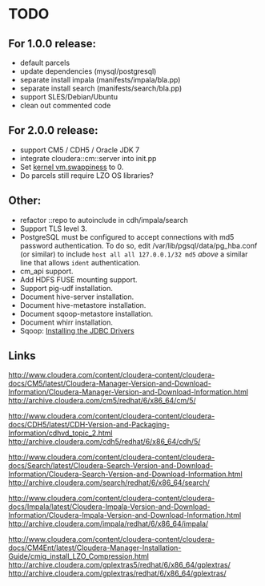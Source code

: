 # TODO
## For 1.0.0 release:

* default parcels
* update dependencies (mysql/postgresql)
* separate install impala (manifests/impala/bla.pp)
* separate install search (manifests/search/bla.pp)
* support SLES/Debian/Ubuntu
* clean out commented code

## For 2.0.0 release:

* support CM5 / CDH5 / Oracle JDK 7
* integrate cloudera::cm::server into init.pp
* Set [kernel vm.swappiness](http://www.cloudera.com/content/cloudera-content/cloudera-docs/CDH5/latest/CDH5-Installation-Guide/cdh5ig_topic_11_6.html) to 0.
* Do parcels still require LZO OS libraries?

## Other:

* refactor ::repo to autoinclude in cdh/impala/search
* Support TLS level 3.
* PostgreSQL must be configured to accept connections with md5 password authentication.  To do so, edit /var/lib/pgsql/data/pg_hba.conf (or similar) to include `host all all 127.0.0.1/32 md5` *above* a similar line that allows `ident` authentication.
* cm_api support.
* Add HDFS FUSE mounting support.
* Support pig-udf installation.
* Document hive-server installation.
* Document hive-metastore installation.
* Document sqoop-metastore installation.
* Document whirr installation.
* Sqoop: [Installing the JDBC Drivers](http://www.cloudera.com/content/cloudera-content/cloudera-docs/CDH5/latest/CDH5-Installation-Guide/cdh5ig_topic_13_7.html)

## Links

http://www.cloudera.com/content/cloudera-content/cloudera-docs/CM5/latest/Cloudera-Manager-Version-and-Download-Information/Cloudera-Manager-Version-and-Download-Information.html
http://archive.cloudera.com/cm5/redhat/6/x86_64/cm/5/

http://www.cloudera.com/content/cloudera-content/cloudera-docs/CDH5/latest/CDH-Version-and-Packaging-Information/cdhvd_topic_2.html
http://archive.cloudera.com/cdh5/redhat/6/x86_64/cdh/5/

http://www.cloudera.com/content/cloudera-content/cloudera-docs/Search/latest/Cloudera-Search-Version-and-Download-Information/Cloudera-Search-Version-and-Download-Information.html
http://archive.cloudera.com/search/redhat/6/x86_64/search/

http://www.cloudera.com/content/cloudera-content/cloudera-docs/Impala/latest/Cloudera-Impala-Version-and-Download-Information/Cloudera-Impala-Version-and-Download-Information.html
http://archive.cloudera.com/impala/redhat/6/x86_64/impala/

http://www.cloudera.com/content/cloudera-content/cloudera-docs/CM4Ent/latest/Cloudera-Manager-Installation-Guide/cmig_install_LZO_Compression.html
http://archive.cloudera.com/gplextras5/redhat/6/x86_64/gplextras/
http://archive.cloudera.com/gplextras/redhat/6/x86_64/gplextras/

